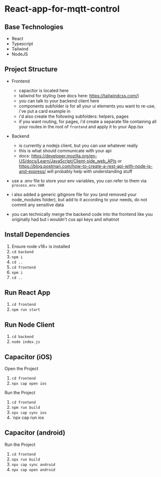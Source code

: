# React-app-for-mqtt-control

## Base Technologies
- React
- Typescript
- Tailwind
- NodeJS

## Project Structure
- Frontend
    - capacitor is located here
    - tailwind for styling (see docs here: https://tailwindcss.com/)
    - you can talk to your backend client here
    - components subfolder is for all your ui elements you want to re-use, i've put a card example in
    - i'd also create the following subfolders: helpers, pages
    - if you want routing, for pages, i'd create a separate file containing all your routes in the root of `frontend` and apply it to your App.tsx

- Backend
    - is currently a nodejs client, but you can use whatever really
    - this is what should communicate with your api
    - docs: https://developer.mozilla.org/en-US/docs/Learn/JavaScript/Client-side_web_APIs or https://blog.postman.com/how-to-create-a-rest-api-with-node-js-and-express/ will probably help with understanding stuff
- use a .env file to store your env variables, you can refer to them via `process.env.VAR`
- i also added a generic gitignore file for you (and removed your node_modules folder), but add to it according to your needs, do not commit any sensitive data
- you can technically merge the backend code into the frontend like you originally had but i wouldn't cus api keys and whatnot

## Install Dependencies
1. Ensure node v18+ is installed
2. `cd backend`
3. `npm i`
4. `cd ..`
5. `cd frontend`
6. `npm i`
7. `cd ..`

## Run React App
1. `cd frontend`
2. `npm run start`

## Run Node Client
1. `cd backend`
2. `node index.js`

## Capacitor (iOS)
Open the Project
1. `cd frontend`
2. `npx cap open ios`

Run the Project
1. `cd frontend`
2. `npm run build`
3. `npx cap sync ios`
4. `npx cap run ios

## Capacitor (android)
Run the Project
1. `cd frontend`
2. `npx run build`
3. `npx cap sync android`
4. `npx cap open android`
